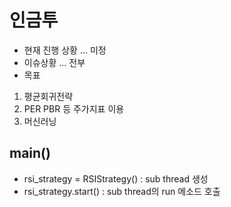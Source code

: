 # 인금투 

* 현재 진행 상황 … 미정
* 이슈상황 … 전부
* 목표
 1. 평균회귀전략
 2. PER PBR 등 주가지표 이용
 3. 머신러닝
 
 ## main()
 - rsi_strategy = RSIStrategy() : sub thread 생성 
 - rsi_strategy.start()         : sub thread의 run 메소드 호출
